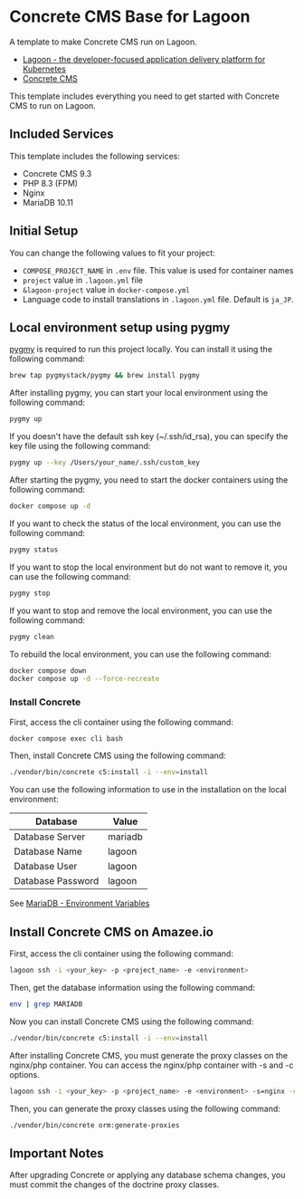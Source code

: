 # Concrete CMS Base for Lagoon

A template to make Concrete CMS run on Lagoon.

* [Lagoon - the developer-focused application delivery platform for Kubernetes](https://docs.lagoon.sh/)
* [Concrete CMS](https://www.concretecms.org/)

This template includes everything you need to get started with Concrete CMS to run on Lagoon.

## Included Services

This template includes the following services:

* Concrete CMS 9.3
* PHP 8.3 (FPM)
* Nginx
* MariaDB 10.11

## Initial Setup

You can change the following values to fit your project:

* `COMPOSE_PROJECT_NAME` in `.env` file. This value is used for container names
* `project` value in `.lagoon.yml` file
* `&lagoon-project` value in `docker-compose.yml`
* Language code to install translations in `.lagoon.yml` file. Default is `ja_JP`.

## Local environment setup using pygmy

[pygmy](https://pygmy.readthedocs.io/en/mkdocs/) is required to run this project locally. You can install it using the following command:

```bash
brew tap pygmystack/pygmy && brew install pygmy
```

After installing pygmy, you can start your local environment using the following command:

```bash
pygmy up
```

If you doesn't have the default ssh key (~/.ssh/id_rsa), you can specify the key file using the following command:

```bash
pygmy up --key /Users/your_name/.ssh/custom_key
```

After starting the pygmy, you need to start the docker containers using the following command:

```bash
docker compose up -d
```

If you want to check the status of the local environment, you can use the following command:

```bash
pygmy status
```

If you want to stop the local environment but do not want to remove it, you can use the following command:

```bash
pygmy stop
```

If you want to stop and remove the local environment, you can use the following command:

```bash
pygmy clean
```

To rebuild the local environment, you can use the following command:

```bash
docker compose down
docker compose up -d --force-recreate
```

### Install Concrete

First, access the cli container using the following command:

```bash
docker compose exec cli bash
```

Then, install Concrete CMS using the following command:

```bash
./vendor/bin/concrete c5:install -i --env=install
```

You can use the following information to use in the installation on the local environment:

| Database          | Value   |
|-------------------|---------|
| Database Server   | mariadb |
| Database Name     | lagoon  |
| Database User     | lagoon  |
| Database Password | lagoon  |

See [MariaDB - Environment Variables](https://docs.lagoon.sh/docker-images/mariadb/#environment-variables)

## Install Concrete CMS on Amazee.io

First, access the cli container using the following command:

```bash
lagoon ssh -i <your_key> -p <project_name> -e <environment>
```

Then, get the database information using the following command:

```bash
env | grep MARIADB
```

Now you can install Concrete CMS using the following command:

```bash
./vendor/bin/concrete c5:install -i --env=install
```

After installing Concrete CMS, you must generate the proxy classes on the nginx/php container.
You can access the nginx/php container with -s and -c options.

```bash
lagoon ssh -i <your_key> -p <project_name> -e <environment> -s=nginx -c=php
```

Then, you can generate the proxy classes using the following command:

```bash
./vendor/bin/concrete orm:generate-proxies
```

## Important Notes

After upgrading Concrete or applying any database schema changes,
you must commit the changes of the doctrine proxy classes.
